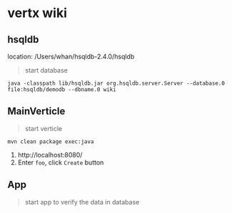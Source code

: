 # vertx wiki

## hsqldb

location: /Users/whan/hsqldb-2.4.0/hsqldb

> start database

```
java -classpath lib/hsqldb.jar org.hsqldb.server.Server --database.0 file:hsqldb/demodb --dbname.0 wiki
```

## MainVerticle

> start verticle

```
mvn clean package exec:java
```

1. http://localhost:8080/
2. Enter `foo`, click `Create` button

## App

> start app to verify the data in database
